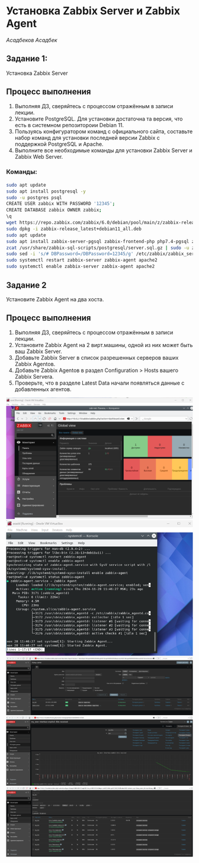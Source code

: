 # Установка Zabbix Server и Zabbix Agent
*Асадбеков Асадбек*

## Задание 1: 

Установка Zabbix Server 

## Процесс выполнения

1. Выполняя ДЗ, сверяйтесь с процессом отражённым в записи лекции.
2. Установите PostgreSQL. Для установки достаточна та версия, что есть в системном репозитороии Debian 11.
3. Пользуясь конфигуратором команд с официального сайта, составьте набор команд для установки последней версии Zabbix с поддержкой PostgreSQL и Apache.
4. Выполните все необходимые команды для установки Zabbix Server и Zabbix Web Server.

### Команды:
```bash
sudo apt update
sudo apt install postgresql -y
sudo -u postgres psql
CREATE USER zabbix WITH PASSWORD '12345';
CREATE DATABASE zabbix OWNER zabbix;
\q
wget https://repo.zabbix.com/zabbix/6.0/debian/pool/main/z/zabbix-release/zabbix-release_latest+debian11_all.deb
sudo dpkg -i zabbix-release_latest+debian11_all.deb
sudo apt update
sudo apt install zabbix-server-pgsql zabbix-frontend-php php7.4-pgsql zabbix-apache-conf zabbix-sql-scripts zabbix-agent -y
zcat /usr/share/zabbix-sql-scripts/postgresql/server.sql.gz | sudo -u zabbix psql zabbix
sudo sed -i 's/# DBPassword=/DBPassword=12345/g' /etc/zabbix/zabbix_server.conf
sudo systemctl restart zabbix-server zabbix-agent apache2
sudo systemctl enable zabbix-server zabbix-agent apache2
```

## Задание 2

Установите Zabbix Agent на два хоста.

## Процесс выполнения

1. Выполняя ДЗ, сверяйтесь с процессом отражённым в записи лекции.
2. Установите Zabbix Agent на 2 вирт.машины, одной из них может быть ваш Zabbix Server.
3. Добавьте Zabbix Server в список разрешенных серверов ваших Zabbix Agentов.
4. Добавьте Zabbix Agentов в раздел Configuration > Hosts вашего Zabbix Servera.
5. Проверьте, что в разделе Latest Data начали появляться данные с добавленных агентов.

![](https://github.com/asad-bekov/hw-02/blob/main/img/image_1.png)
![](https://github.com/asad-bekov/hw-02/blob/main/img/image_2.png)
![](https://github.com/asad-bekov/hw-02/blob/main/img/image_3.png)
![](https://github.com/asad-bekov/hw-02/blob/main/img/image_4.png)
![](https://github.com/asad-bekov/hw-02/blob/main/img/image_5.png)


